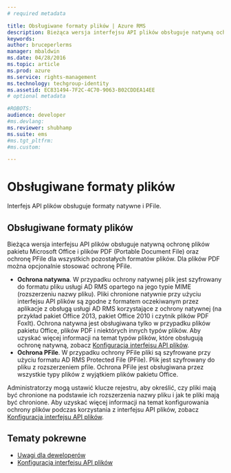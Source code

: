 ```yaml
---
# required metadata

title: Obsługiwane formaty plików | Azure RMS
description: Bieżąca wersja interfejsu API plików obsługuje natywną ochronę plików pakietu MS Office i plików PDF oraz ochronę PFile dla wszystkich pozostałych formatów plików.
keywords:
author: bruceperlerms
manager: mbaldwin
ms.date: 04/28/2016
ms.topic: article
ms.prod: azure
ms.service: rights-management
ms.technology: techgroup-identity
ms.assetid: EC831494-7F2C-4C70-9063-B02CDDEA14EE
# optional metadata

#ROBOTS:
audience: developer
#ms.devlang:
ms.reviewer: shubhamp
ms.suite: ems
#ms.tgt_pltfrm:
#ms.custom:

---
```


# Obsługiwane formaty plików

Interfejs API plików obsługuje formaty natywne i PFile.

## Obsługiwane formaty plików

Bieżąca wersja interfejsu API plików obsługuje natywną ochronę plików pakietu Microsoft Office i plików PDF (Portable Document File) oraz ochronę PFile dla wszystkich pozostałych formatów plików. Dla plików PDF można opcjonalnie stosować ochronę PFile.

-   **Ochrona natywna**. W przypadku ochrony natywnej plik jest szyfrowany do formatu pliku usługi AD RMS opartego na jego typie MIME (rozszerzeniu nazwy pliku). Pliki chronione natywnie przy użyciu interfejsu API plików są zgodne z formatem oczekiwanym przez aplikacje z obsługą usługi AD RMS korzystające z ochrony natywnej (na przykład pakiet Office 2013, pakiet Office 2010 i czytnik plików PDF FoxIt). Ochrona natywna jest obsługiwana tylko w przypadku plików pakietu Office, plików PDF i niektórych innych typów plików. Aby uzyskać więcej informacji na temat typów plików, które obsługują ochronę natywną, zobacz [Konfiguracja interfejsu API plików](file-api-configuration.md).
-   **Ochrona PFile**. W przypadku ochrony PFile pliki są szyfrowane przy użyciu formatu AD RMS Protected File (PFile). Plik jest szyfrowany do pliku z rozszerzeniem pfile. Ochrona PFile jest obsługiwana przez wszystkie typy plików z wyjątkiem plików pakietu Office.

Administratorzy mogą ustawić klucze rejestru, aby określić, czy pliki mają być chronione na podstawie ich rozszerzenia nazwy pliku i jak te pliki mają być chronione. Aby uzyskać więcej informacji na temat konfigurowania ochrony plików podczas korzystania z interfejsu API plików, zobacz [Konfiguracja interfejsu API plików](file-api-configuration.md).

## Tematy pokrewne

* [Uwagi dla deweloperów](developer-notes.md)
* [Konfiguracja interfejsu API plików](file-api-configuration.md)
 

 


<!--HONumber=Jun16_HO2-->


